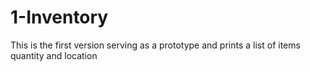 # 1-Inventory
This is the first version serving as a prototype and prints a list of items quantity and location